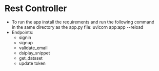 # Rest Controller

- To run the app install the requirements and run the following command in the same directory as the app.py file: uvicorn app:app --reload
- Endpoints:
   -  signin
   -  signup
   -  validate_email
   -  dsiplay_snippet
   -  get_dataset
   -  update token
